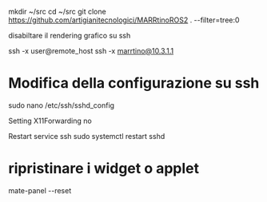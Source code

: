 mkdir ~/src
cd ~/src
git clone https://github.com/artigianitecnologici/MARRtinoROS2 . --filter=tree:0


disabiltare il rendering grafico su ssh

ssh -x user@remote_host
ssh -x marrtino@10.3.1.1



# Modifica della configurazione su ssh

sudo nano /etc/ssh/sshd_config

Setting 
X11Forwarding no

Restart service ssh
sudo systemctl restart sshd

# ripristinare i widget o applet
mate-panel --reset
